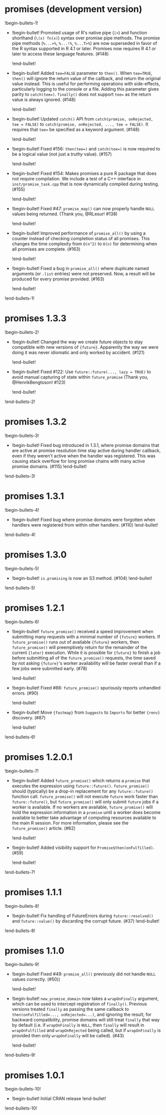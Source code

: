 # promises (development version)

!begin-bullets-1!

-   !begin-bullet!
    Promoted usage of R's native pipe (`|>`) and function shorthand
    (`\(x) fn(x)`) syntax over promise pipe methods. The promise pipe
    methods (`%...>%`, `%...!%`, `%...T>%`) are now superseded in favor
    of the R syntax supported in R 4.1 or later. Promises now requires R
    4.1 or later to access these language features. (#148)

    !end-bullet!
-   !begin-bullet!
    Added `tee=FALSE` parameter to `then()`. When `tee=TRUE`, `then()`
    will ignore the return value of the callback, and return the
    original value instead. This is useful for performing operations
    with side-effects, particularly logging to the console or a file.
    Adding this parameter gives parity to `catch(tee=)`. `finally()`
    does not support `tee=` as the return value is always ignored.
    (#148)

    !end-bullet!
-   !begin-bullet!
    Updated `catch()` API from `catch(promise, onRejected, tee = FALSE)`
    to `catch(promise, onRejected, ..., tee = FALSE)`. It requires that
    `tee=` be specified as a keyword argument. (#148)

    !end-bullet!
-   !begin-bullet!
    Fixed #156: `then(tee=)` and `catch(tee=)` is now required to be a
    logical value (not just a *truthy* value). (#157)

    !end-bullet!
-   !begin-bullet!
    Fixed #154: Makes promises a pure R package that does not require
    compilation. We include a test of a C++ interface in
    `inst/promise_task.cpp` that is now dynamically compiled during
    testing. (#155)

    !end-bullet!
-   !begin-bullet!
    Fixed #47: `promise_map()` can now properly handle `NULL` values
    being returned. (Thank you, @RLesur! #138)

    !end-bullet!
-   !begin-bullet!
    Improved performance of `promise_all()` by using a counter instead
    of checking completion status of all promises. This changes the time
    complexity from `O(n^2)` to `O(n)` for determining when all promises
    are complete. (#163)

    !end-bullet!
-   !begin-bullet!
    Fixed a bug in `promise_all()` where duplicate named arguments (or
    `.list` entries) were not preserved. Now, a result will be produced
    for every promise provided. (#163)

    !end-bullet!

!end-bullets-1!

# promises 1.3.3

!begin-bullets-2!

-   !begin-bullet!
    Changed the way we create future objects to stay compatible with new
    versions of `{future}`. Apparently the way we were doing it was
    never idiomatic and only worked by accident. (#121)

    !end-bullet!
-   !begin-bullet!
    Fixed #122: Use `future::future(..., lazy = TRUE)` to avoid manual
    capturing of state within `future_promise` (Thank you,
    @HenrikBengtsson! #123)

    !end-bullet!

!end-bullets-2!

# promises 1.3.2

!begin-bullets-3!

-   !begin-bullet!
    Fixed bug introduced in 1.3.1, where promise domains that are active
    at promise resolution time stay active during handler callback, even
    if they weren't active when the handler was registered. This was
    causing stack overflow for long promise chains with many active
    promise domains. (#115)
    !end-bullet!

!end-bullets-3!

# promises 1.3.1

!begin-bullets-4!

-   !begin-bullet!
    Fixed bug where promise domains were forgotten when handlers were
    registered from within other handlers. (#110)
    !end-bullet!

!end-bullets-4!

# promises 1.3.0

!begin-bullets-5!

-   !begin-bullet!
    `is.promising` is now an S3 method. (#104)
    !end-bullet!

!end-bullets-5!

# promises 1.2.1

!begin-bullets-6!

-   !begin-bullet!
    `future_promise()` received a speed improvement when submitting many
    requests with a minimal number of `{future}` workers. If
    `future_promise()` runs out of available `{future}` workers, then
    `future_promise()` will preemptively return for the remainder of the
    current `{later}` execution. While it is possible for `{future}` to
    finish a job before submitting all of the `future_promise()`
    requests, the time saved by not asking `{future}`'s worker
    availability will be faster overall than if a few jobs were
    submitted early. (#78)

    !end-bullet!
-   !begin-bullet!
    Fixed #86: `future_promise()` spuriously reports unhandled errors.
    (#90)

    !end-bullet!
-   !begin-bullet!
    Move `{fastmap}` from `Suggests` to `Imports` for better `{renv}`
    discovery. (#87)

    !end-bullet!

!end-bullets-6!

# promises 1.2.0.1

!begin-bullets-7!

-   !begin-bullet!
    Added `future_promise()` which returns a `promise` that executes the
    expression using `future::future()`. `future_promise()` should
    (typically) be a drop-in replacement for any `future::future()`
    function call. `future_promise()` will not execute `future` work
    faster than `future::future()`, but `future_promise()` will only
    submit `future` jobs if a worker is available. If no workers are
    available, `future_promise()` will hold the expression information
    in a `promise` until a worker does become available to better take
    advantage of computing resources available to the main R session.
    For more information, please see the `future_promise()` article.
    (#62)

    !end-bullet!
-   !begin-bullet!
    Added visibility support for `Promise$then(onFulfilled)`. (#59)

    !end-bullet!

!end-bullets-7!

# promises 1.1.1

!begin-bullets-8!

-   !begin-bullet!
    Fix handling of FutureErrors during `future::resolved()` and
    `future::value()` by discarding the corrupt future. (#37)
    !end-bullet!

!end-bullets-8!

# promises 1.1.0

!begin-bullets-9!

-   !begin-bullet!
    Fixed #49: `promise_all()` previously did not handle `NULL` values
    correctly. (#50))

    !end-bullet!
-   !begin-bullet!
    `new_promise_domain` now takes a `wrapOnFinally` argument, which can
    be used to intercept registration of `finally()`. Previous versions
    treated `finally` as passing the same callback to
    `then(onFulfilled=..., onRejected=...)`, and ignoring the result;
    for backward compatibility, promise domains will still treat
    `finally` that way by default (i.e. if `wrapOnFinally` is `NULL`,
    then `finally` will result in `wrapOnFulfilled` and `wrapOnRejected`
    being called, but if `wrapOnFinally` is provided then only
    `wrapOnFinally` will be called). (#43)

    !end-bullet!

!end-bullets-9!

# promises 1.0.1

!begin-bullets-10!

-   !begin-bullet!
    Initial CRAN release
    !end-bullet!

!end-bullets-10!
